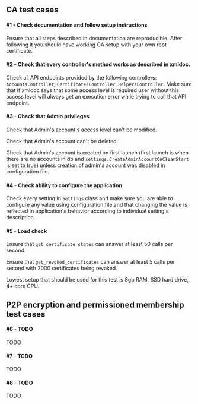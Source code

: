 ## CA test cases

#### #1 - Check documentation and follow setup instructions

Ensure that all steps described in documentation are reproducible. After following it you should have working CA setup with your own root certificate. 



#### #2 - Check that every controller's method works as described in xmldoc. 

Check all API endpoints provided by the following controllers: `AccountsController`, `CertificatesController`, `HelpersController`. Make sure that if xmldoc says that some access level is required user without this access level will always get an execution error while trying to call that API endpoint.



#### #3 - Check that Admin privileges
Check that Admin's account's access level can't be modified.

Check that Admin's account can't be deleted.

Check that Admin's account is created on first launch (first launch is when there are no accounts in db and `settings.CreateAdminAccountOnCleanStart` is set to true) unless creation of admin'a account was disabled in configuration file.



#### #4 - Check ability to configure the application
Check every setting in `Settings` class and make sure you are able to configure any value using configuration file and that changing the value is reflected in application's behavior according to individual setting's description.



#### #5 - Load check

Ensure that `get_certificate_status` can answer at least 50 calls per second.

Ensure that `get_revoked_certificates` can answer at least 5 calls per second with 2000 certificates being revoked.



Lowest setup that should be used for this test is 8gb RAM, SSD hard drive, 4+ core CPU. 





## P2P encryption and permissioned membership test cases

#### #6 - TODO

TODO



#### #7 - TODO

TODO



#### #8 - TODO

TODO
